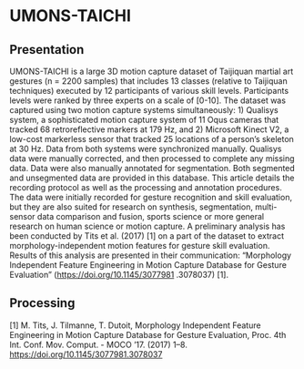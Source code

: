 # UMONS-TAICHI

## Presentation
UMONS-TAICHI is a large 3D motion capture dataset of Taijiquan martial art gestures (n = 2200 samples) that includes 13 classes (relative to Taijiquan techniques) executed by 12 participants of various skill levels. Participants levels were ranked by three experts on a scale of [0-10]. The dataset was captured using two motion capture systems simultaneously: 1) Qualisys system, a sophisticated motion capture system of 11 Oqus cameras that tracked 68 retroreflective markers at 179 Hz, and 2) Microsoft Kinect V2, a low-cost markerless sensor that tracked 25 locations of a person’s skeleton at 30 Hz. Data from both systems were synchronized manually. Qualisys data were manually corrected, and then processed to complete any missing data. Data were also manually annotated for segmentation. Both segmented and unsegmented data are provided in this database. This article details the recording protocol as well as the processing and annotation procedures. The data were initially recorded for gesture recognition and skill evaluation, but they are also suited for research on synthesis, segmentation, multi-sensor data comparison and fusion, sports science or more general research on human science or motion capture. A preliminary analysis has been conducted by Tits et al. (2017) [1] on a part of the dataset to extract morphology-independent motion features for gesture skill evaluation. Results of this analysis are presented in their communication: “Morphology Independent Feature Engineering in Motion Capture Database for Gesture Evaluation” (https://doi.org/10.1145/3077981 .3078037) [1].

## Processing


[1]	M. Tits, J. Tilmanne, T. Dutoit, Morphology Independent Feature Engineering in Motion Capture Database for Gesture Evaluation, Proc. 4th Int. Conf. Mov. Comput.  - MOCO ’17. (2017) 1–8. https://doi.org/10.1145/3077981.3078037 
